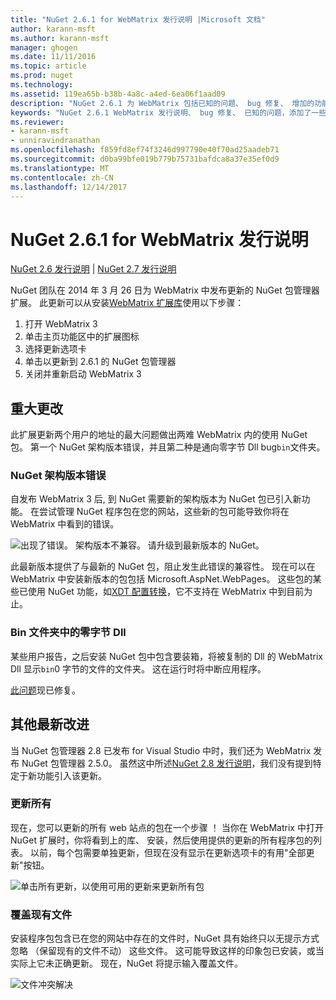 ```yaml
---
title: "NuGet 2.6.1 for WebMatrix 发行说明 |Microsoft 文档"
author: karann-msft
ms.author: karann-msft
manager: ghogen
ms.date: 11/11/2016
ms.topic: article
ms.prod: nuget
ms.technology: 
ms.assetid: 119ea65b-b38b-4a8c-a4ed-6ea06f1aad09
description: "NuGet 2.6.1 为 WebMatrix 包括已知的问题、 bug 修复、 增加的功能，以及 DCRs 的发行说明。"
keywords: "NuGet 2.6.1 WebMatrix 发行说明、 bug 修复、 已知的问题，添加了一些功能，DCRs"
ms.reviewer:
- karann-msft
- unniravindranathan
ms.openlocfilehash: f859fd8ef74f3246d997790e40f70ad25aadeb71
ms.sourcegitcommit: d0ba99bfe019b779b75731bafdca8a37e35ef0d9
ms.translationtype: MT
ms.contentlocale: zh-CN
ms.lasthandoff: 12/14/2017
---
```

# <a name="nuget-261-for-webmatrix-release-notes"></a>NuGet 2.6.1 for WebMatrix 发行说明

[NuGet 2.6 发行说明](../release-notes/nuget-2.6.md) | [NuGet 2.7 发行说明](../release-notes/nuget-2.7.md)

NuGet 团队在 2014 年 3 月 26 日为 WebMatrix 中发布更新的 NuGet 包管理器扩展。  此更新可以从安装[WebMatrix 扩展库](http://extensions.webmatrix.com/packages/NuGetPackageManager/)使用以下步骤：

1. 打开 WebMatrix 3
2. 单击主页功能区中的扩展图标
3. 选择更新选项卡
4. 单击以更新到 2.6.1 的 NuGet 包管理器
6. 关闭并重新启动 WebMatrix 3

## <a name="notable-changes"></a>重大更改

此扩展更新两个用户的地址的最大问题做出两难 WebMatrix 内的使用 NuGet 包。  第一个 NuGet 架构版本错误，并且第二种是通向零字节 Dll bug`bin`文件夹。

### <a name="nuget-schema-version-error"></a>NuGet 架构版本错误

自发布 WebMatrix 3 后, 到 NuGet 需要新的架构版本为 NuGet 包已引入新功能。  在尝试管理 NuGet 程序包在您的网站，这些新的包可能导致你将在 WebMatrix 中看到的错误。

![出现了错误。 架构版本不兼容。 请升级到最新版本的 NuGet。](./media/NuGet-2.8/webmatrix-schema-version.png)

此最新版本提供了与最新的 NuGet 包，阻止发生此错误的兼容性。 现在可以在 WebMatrix 中安装新版本的包包括 Microsoft.AspNet.WebPages。  这些包的某些已使用 NuGet 功能，如[XDT 配置转换](../release-notes/nuget-2.6.md#xdt)，它不支持在 WebMatrix 中到目前为止。

### <a name="zero-byte-dlls-in-bin-folder"></a>Bin 文件夹中的零字节 Dll

某些用户报告，之后安装 NuGet 包中包含要装箱，将被复制的 Dll 的 WebMatrix Dll 显示`bin`0 字节的文件的文件夹。  这在运行时将中断应用程序。

[此问题](https://nuget.codeplex.com/workitem/4060)现已修复。

## <a name="other-recent-improvements"></a>其他最新改进

当 NuGet 包管理器 2.8 已发布 for Visual Studio 中时，我们还为 WebMatrix 发布 NuGet 包管理器 2.5.0。  虽然这中所述[NuGet 2.8 发行说明](../release-notes/nuget-2.8.md#webmatrix-nuget-client-updates)，我们没有提到特定于新功能引入该更新。

### <a name="update-all"></a>更新所有

现在，您可以更新的所有 web 站点的包在一个步骤 ！  当你在 WebMatrix 中打开 NuGet 扩展时，你将看到上的库、 安装，然后使用提供的更新的所有程序包的列表。  以前，每个包需要单独更新，但现在没有显示在更新选项卡的有用"全部更新"按钮。

![单击所有更新，以使用可用的更新来更新所有包](./media/NuGet-2.8/webmatrix-update-all.png)

### <a name="overwrite-existing-files"></a>覆盖现有文件

安装程序包包含已在您的网站中存在的文件时，NuGet 具有始终只以无提示方式忽略 （保留现有的文件不动） 这些文件。  这可能导致这样的印象包已安装，或当实际上它未正确更新。  现在，NuGet 将提示输入覆盖文件。

![文件冲突解决](./media/NuGet-2.8/webmatrix-overwrite-file.png)

